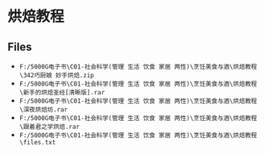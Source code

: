 # 烘焙教程

## Files

- `F:/5000G电子书\C01-社会科学(管理 生活 饮食 家居 两性)\烹饪美食与酒\烘焙教程\342巧厨娘 妙手烘焙.zip`
- `F:/5000G电子书\C01-社会科学(管理 生活 饮食 家居 两性)\烹饪美食与酒\烘焙教程\新手的烘焙圣经[清晰版].rar`
- `F:/5000G电子书\C01-社会科学(管理 生活 饮食 家居 两性)\烹饪美食与酒\烘焙教程\深夜烘焙坊.rar`
- `F:/5000G电子书\C01-社会科学(管理 生活 饮食 家居 两性)\烹饪美食与酒\烘焙教程\跟着君之学烘焙.rar`
- `F:/5000G电子书\C01-社会科学(管理 生活 饮食 家居 两性)\烹饪美食与酒\烘焙教程\files.txt`

